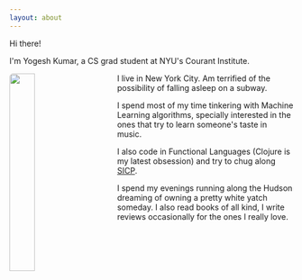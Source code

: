 ```yaml
---
layout: about
---
```


Hi there!

I'm Yogesh Kumar, a CS grad student at NYU's Courant Institute.

<!-- <img data-action="zoom" src="/assets/img/zen_profile.jpg" style="width:30%; float: left; margin-right: 40px; margin-bottom: 15px; border-radius: 6px;"> -->

<img data-action="zoom" src="https://raw.githubusercontent.com/ykumards/blog/gh-pages/img/zen_profile.jpg?token=AE7_JnaRiw2IaxjUcLHS6BIPCQviSpHoks5aoRXXwA%3D%3D" style="width:30%; float: left; margin-right: 40px; margin-bottom: 15px; border-radius: 6px;">    

 I live in New York City. Am terrified of the possibility of falling asleep on a subway.

 I spend most of my time tinkering with Machine Learning algorithms, specially interested in the ones that try to learn someone's taste in music. 

 I also code in Functional Languages (Clojure is my latest obsession) and try to chug along [SICP](https://mitpress.mit.edu/sicp/full-text/book/book.html).

 I spend my evenings running along the Hudson dreaming of owning a pretty white yatch someday. I also read books of all kind, I write reviews occasionally for the ones I really love.
